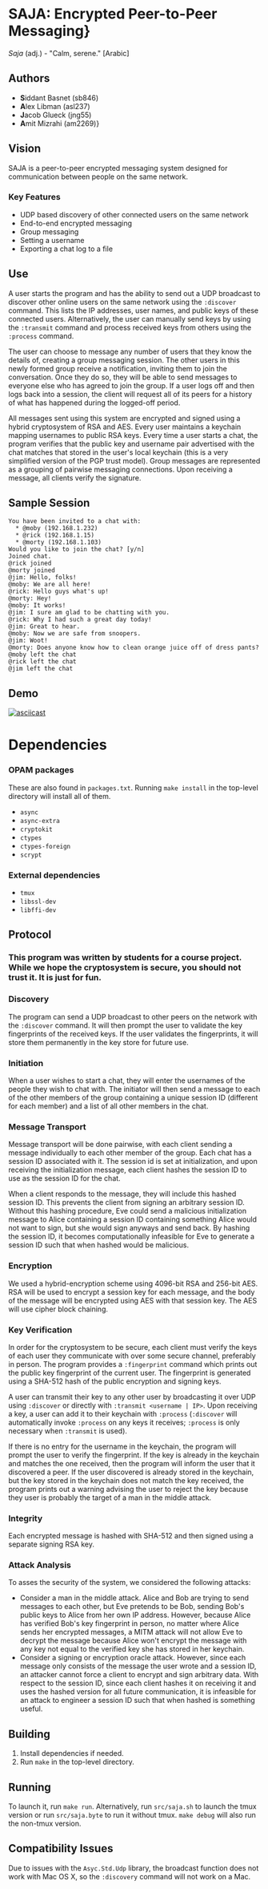 # SAJA: Encrypted Peer-to-Peer Messaging}
_Saja_ (adj.) - "Calm, serene." [Arabic]
## Authors
* **S**iddant Basnet (sb846)
* **A**lex Libman (asl237)
* **J**acob Glueck (jng55)
* **A**mit Mizrahi (am2269)}

## Vision
SAJA is a peer-to-peer encrypted messaging system designed for communication between people on the same network.

### Key Features
* UDP based discovery of other connected users on the same network
* End-to-end encrypted messaging
* Group messaging
* Setting a username
* Exporting a chat log to a file

## Use
A user starts the program and has the ability to send out a UDP broadcast to discover other online users on the same network using the `:discover` command. This lists the IP addresses, user names, and public keys of these connected users. Alternatively, the user can manually send keys by using the `:transmit` command and process received keys from others using the `:process` command.

The user can choose to message any number of users that they know the details of, creating a group messaging session. The other users in this newly formed group receive a notification, inviting them to join the conversation. Once they do so, they will be able to send messages to everyone else who has agreed to join the group. If a user logs off and then logs back into a session, the client will request all of its peers for a history of what has happened during the logged-off period.

All messages sent using this system are encrypted and signed using a hybrid cryptosystem of RSA and AES. Every user maintains a keychain mapping usernames to public RSA keys. Every time a user starts a chat, the program verifies that the public key and username pair advertised with the chat matches that stored in the user's local keychain (this is a very simplified version of the PGP trust model). Group messages are represented as a grouping of pairwise messaging connections. Upon receiving a message, all clients verify the signature.

## Sample Session
```
You have been invited to a chat with:
  * @moby (192.168.1.232)
  * @rick (192.168.1.15)
  * @morty (192.168.1.103)
Would you like to join the chat? [y/n]
Joined chat.
@rick joined
@morty joined
@jim: Hello, folks!
@moby: We are all here!
@rick: Hello guys what's up!
@morty: Hey!
@moby: It works!
@jim: I sure am glad to be chatting with you.
@rick: Why I had such a great day today!
@jim: Great to hear.
@moby: Now we are safe from snoopers.
@jim: Woot!
@morty: Does anyone know how to clean orange juice off of dress pants?
@moby left the chat
@rick left the chat
@jim left the chat
```

## Demo
[![asciicast](https://asciinema.org/a/e9isbc0pb8ww5i36jjpck3dz6.png)](https://asciinema.org/a/e9isbc0pb8ww5i36jjpck3dz6)

# Dependencies

### OPAM packages
These are also found in `packages.txt`. Running `make install` in the top-level directory will install all of them.
* `async`
* `async-extra`
* `cryptokit`
* `ctypes`
* `ctypes-foreign`
* `scrypt`

### External dependencies
* `tmux`
* `libssl-dev`
* `libffi-dev`

## Protocol

### **This program was written by students for a course project. While we hope the cryptosystem is secure, you should not trust it. It is just for fun.**

### Discovery

The program can send a UDP broadcast to other peers on the network with the `:discover` command. It will then prompt the user to validate the key fingerprints of the received keys. If the user validates the fingerprints, it will store them permanently in the key store for future use.

### Initiation
When a user wishes to start a chat, they will enter the usernames of the people they wish to chat with. The initiator will then send a message to each of the other members of the group containing a unique session ID (different for each member) and a list of all other members in the chat.

### Message Transport
Message transport will be done pairwise, with each client sending a message individually to each other member of the group. Each chat has a session ID associated with it. The session id is set at initialization, and upon receiving the initialization message, each client hashes the session ID to use as the session ID for the chat.

When a client responds to the message, they will include this hashed session ID. This prevents the client from signing an arbitrary session ID. Without this hashing procedure, Eve could send a malicious initialization message to Alice containing a session ID containing something Alice would not want to sign, but she would sign anyways and send back. By hashing the session ID, it becomes computationally infeasible for Eve to generate a session ID such that when hashed would be malicious.

### Encryption
We used a hybrid-encryption scheme using 4096-bit RSA and 256-bit AES. RSA will be used to encrypt a session key for each message, and the body of the message will be encrypted using AES with that session key. The AES will use cipher block chaining.

### Key Verification
In order for the cryptosystem to be secure, each client must verify the keys of each user they communicate with over some secure channel, preferably in person. The program provides a `:fingerprint` command which prints out the public key fingerprint of the current user. The fingerprint is generated using a SHA-512 hash of the public encryption and signing keys.

A user can transmit their key to any other user by broadcasting it over UDP using `:discover` or directly with `:transmit <username | IP>`. Upon receiving a key, a user can add it to their keychain with `:process` (`:discover` will automatically invoke `:process` on any keys it receives; `:process` is only necessary when `:transmit` is used).

If there is no entry for the username in the keychain, the program will prompt the user to verify the fingerprint. If the key is already in the keychain and matches the one received, then the program will inform the user that it discovered a peer. If the user discovered is already stored in the keychain, but the key stored in the keychain does not match the key received, the program prints out a warning advising the user to reject the key because they user is probably the target of a man in the middle attack.

### Integrity

Each encrypted message is hashed with SHA-512 and then signed using a separate signing RSA key.

### Attack Analysis
To asses the security of the system, we considered the following attacks:
* Consider a man in the middle attack. Alice and Bob are trying to send messages to each other, but Eve pretends to be Bob, sending Bob's public keys to Alice from her own IP address. However, because Alice has verified Bob's key fingerprint in person, no matter where Alice sends her encrypted messages, a MITM attack will not allow Eve to decrypt the message because Alice won't encrypt the message with any key not equal to the verified key she has stored in her keychain.
* Consider a signing or encryption oracle attack. However, since each message only consists of the message the user wrote and a session ID, an attacker cannot force a client to encrypt and sign arbitrary data. With respect to the session ID, since each client hashes it on receiving it and uses the hashed version for all future communication, it is infeasible for an attack to engineer a session ID such that when hashed is something useful.

## Building

1. Install dependencies if needed.
1. Run `make` in the top-level directory.

## Running
To launch it, run `make run`. Alternatively, run `src/saja.sh` to launch the tmux version or run `src/saja.byte` to run it without tmux. `make debug` will also run the non-tmux version.

## Compatibility Issues

Due to issues with the `Asyc.Std.Udp` library, the broadcast function does not work with Mac OS X, so the `:discovery` command will not work on a Mac.
